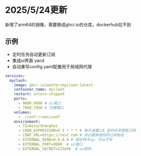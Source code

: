 
# 2025/5/24更新
新增了arm64的镜像，需要换成ghcr.io的仓库，dockerhub拉不到


## 示例

- 定时任务自动更新订阅
- 集成ui界面 yacd
- 自动重写config.yaml配置用于局域网代理


```yaml
services:
  myclash:
    image: ghcr.io/wenfer/myclash:latest
    container_name: myclash
    restart: unless-stopped
    ports:
      - 9090:9090 # ui端口
      - 7890:7890 # 代理端口
    volumes:
      - ./conf:/root/conf
    environment:
      - TZ=Asia/Shanghai
      - CRON_EXPRESSION=0 2 * * * # 每天凌晨2点 定时任务更新订阅
      - CONF_URL=https://test.com # 务必替换成你的订阅地址
      - EXTERNAL_BIND=0.0.0.0 # 绑定网卡ip，可以不写
      - EXTERNAL_PORT=9090  # ui端口
      - EXTERNAL_SECRET=123456  # ui密码

```


